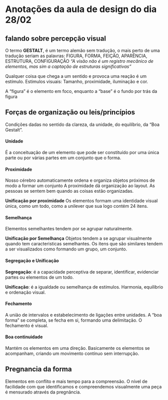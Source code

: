 # Anotações da aula de design do dia 28/02

## falando sobre percepção visual

O termo **GESTALT**, é um termo alemão sem tradução, o mais perto de uma tradução seriam as palavras: FIGURA, FORMA, FEIÇÃO, APARÊNCIA, ESTRUTURA, CONFIGURAÇÃO
_“A visão não é um registro mecânico de elementos, mas sim a captação de estruturas significativas”_

Qualquer coisa que chega a um sentido e provoca uma reação é um estímulo.
Estimulos visuais: Tamanho, proximidade, iluminação e cor.

A “figura” é o elemento em foco, enquanto a “base” é o fundo por trás da figura

## Forças de organização ou leis/princípios

Condições dadas no sentido da clareza, da unidade, do equilíbrio, da “Boa Gestalt”.

#### Unidade
É a conceituação de um elemento que pode ser constituído por uma única parte ou por várias partes em um conjunto que o forma. 

#### Proximidade
Nosso cérebro automaticamente ordena e organiza objetos próximos de modo a formar um conjunto
A proximidade dá organização ao layout. As pessoas se sentem bem quando as coisas estão organizadas.

**Unificação por proximidade**
Os elementos formam uma identidade visual única, como um todo, como a unilever que sua logo contém 24 itens.

#### Semelhança

Elementos semelhantes tendem por se agrupar naturalmente.

**Unificação por Semelhança**
Objetos tendem a se agrupar visualmente quando tem caracteristicas semelhantes.
Os itens que são similares tendem a ser visualizados como formando um grupo, um conjunto. 

#### Segregação e Unificação

**Segregação**: é a capacidade perceptiva de separar, identificar, evidenciar partes ou elementos de um todo.

**Unificação**: é a igualdade ou semelhança de estímulos. Harmonia, equilibrio e ordenação visual.

#### Fechamento

A união de intervalos e estabelecimento de ligações entre unidades. A “boa forma” se 
completa, se fecha em si, formando uma delimitação. O fechamento é visual.

#### Boa continuidade

Mantém os elementos em uma direção.
Basicamente os elementos se acompanham, criando um movimento contínuo sem interrupção.

## Pregnancia da forma

Elementos em conflito e mais tempo para a compreensão. O nível de facilidade com que 
identificamos e compreendemos visualmente uma peça é mensurado através da pregnância.